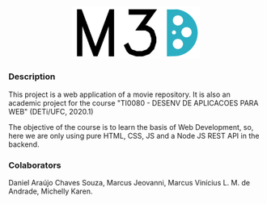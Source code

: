 <p align="center">
  <img src= "public/images/m3d.svg" width="50%" >
</p>

### Description
This project is a web application of a movie repository. 
It is also an academic project for the course "TI0080 - DESENV DE APLICACOES PARA WEB" (DETi/UFC, 2020.1)

The objective of the course is to learn the basis of Web Development, so, here we are only using pure HTML, CSS, JS and a Node JS REST API in the backend.

### Colaborators
Daniel Araújo Chaves Souza, Marcus Jeovanni, Marcus Vinícius L. M. de Andrade, Michelly Karen.

